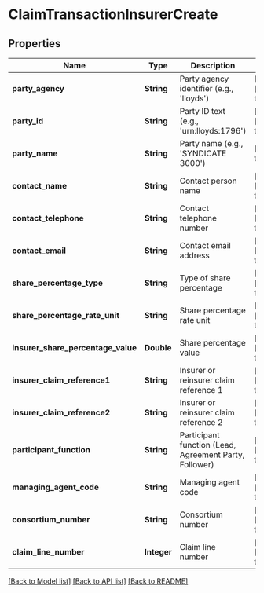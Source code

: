 # ClaimTransactionInsurerCreate
## Properties

| Name | Type | Description | Notes |
|------------ | ------------- | ------------- | -------------|
| **party\_agency** | **String** | Party agency identifier (e.g., &#39;lloyds&#39;) | [optional] [default to null] |
| **party\_id** | **String** | Party ID text (e.g., &#39;urn:lloyds:1796&#39;) | [optional] [default to null] |
| **party\_name** | **String** | Party name (e.g., &#39;SYNDICATE 3000&#39;) | [default to null] |
| **contact\_name** | **String** | Contact person name | [optional] [default to null] |
| **contact\_telephone** | **String** | Contact telephone number | [optional] [default to null] |
| **contact\_email** | **String** | Contact email address | [optional] [default to null] |
| **share\_percentage\_type** | **String** | Type of share percentage | [optional] [default to null] |
| **share\_percentage\_rate\_unit** | **String** | Share percentage rate unit | [optional] [default to null] |
| **insurer\_share\_percentage\_value** | **Double** | Share percentage value | [optional] [default to null] |
| **insurer\_claim\_reference1** | **String** | Insurer or reinsurer claim reference 1 | [optional] [default to null] |
| **insurer\_claim\_reference2** | **String** | Insurer or reinsurer claim reference 2 | [optional] [default to null] |
| **participant\_function** | **String** | Participant function (Lead, Agreement Party, Follower) | [optional] [default to null] |
| **managing\_agent\_code** | **String** | Managing agent code | [optional] [default to null] |
| **consortium\_number** | **String** | Consortium number | [optional] [default to null] |
| **claim\_line\_number** | **Integer** | Claim line number | [optional] [default to null] |

[[Back to Model list]](../README.md#documentation-for-models) [[Back to API list]](../README.md#documentation-for-api-endpoints) [[Back to README]](../README.md)

